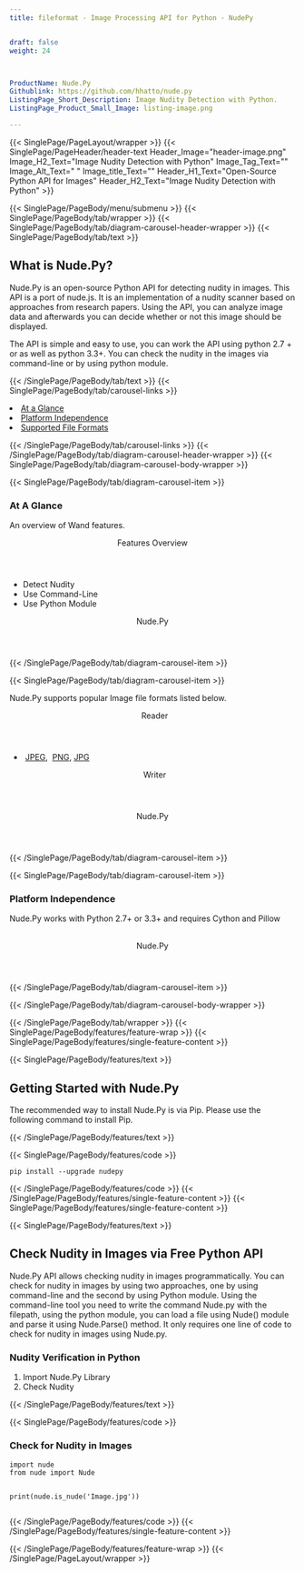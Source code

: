 ```yaml
---
title: fileformat - Image Processing API for Python - NudePy


draft: false
weight: 24



ProductName: Nude.Py
Githublink: https://github.com/hhatto/nude.py
ListingPage_Short_Description: Image Nudity Detection with Python.
ListingPage_Product_Small_Image: listing-image.png 

---
```


{{< SinglePage/PageLayout/wrapper >}}
{{< SinglePage/PageHeader/header-text
Header_Image="header-image.png"
Image_H2_Text="Image Nudity Detection with Python"
Image_Tag_Text=""
Image_Alt_Text=" "
Image_title_Text=""
Header_H1_Text="Open-Source Python API for Images"
Header_H2_Text="Image Nudity Detection with Python" >}}

{{< SinglePage/PageBody/menu/submenu >}}
{{< SinglePage/PageBody/tab/wrapper >}}
{{< SinglePage/PageBody/tab/diagram-carousel-header-wrapper >}}
{{< SinglePage/PageBody/tab/text >}}



<h2 class="h2title">What is Nude.Py?</h2>
<p>Nude.Py is an open-source Python API for detecting nudity in images. This API is a port of nude.js. It is an implementation of a nudity scanner based on approaches from research papers. Using the API, you can analyze image data and afterwards you can decide whether or not this image should be displayed.</p>
<p>The API is simple and easy to use, you can work the API using python 2.7 + or as well as python 3.3+. You can check the nudity in the images via command-line or by using python module.</p>

{{< /SinglePage/PageBody/tab/text >}}
{{< SinglePage/PageBody/tab/carousel-links >}}

<li data-target="#diagramcarousel" data-slide-to="0"><a href="#">At a Glance</a></li>
<li data-target="#diagramcarousel" data-slide-to="2"><a href="#">Platform Independence</a></li>
<li data-target="#diagramcarousel" data-slide-to="1"><a class="activetab" href="#">Supported File Formats</a></li>


{{< /SinglePage/PageBody/tab/carousel-links >}}
{{< /SinglePage/PageBody/tab/diagram-carousel-header-wrapper >}}
{{< SinglePage/PageBody/tab/diagram-carousel-body-wrapper >}}

{{< SinglePage/PageBody/tab/diagram-carousel-item >}}
<h3>At A Glance</h3>
<p>An overview of Wand features.</p>
<div class="diagram1 d1-poi">
<div class="d1-row">
<div class="d1-col d1-left"><header>Features Overview</header>
<ul>
<li>Detect Nudity</li>
<li>Use Command-Line</li>
<li>Use Python Module</li>
</ul>
</div>
</div>
<div class="d1-logo" style="border: none;"><header>Nude.Py</header><footer><small></small></footer></div>
<!--/logo--></div>
<!--/diagram1-->
{{< /SinglePage/PageBody/tab/diagram-carousel-item >}}

{{< SinglePage/PageBody/tab/diagram-carousel-item >}}
<p>Nude.Py supports popular Image file formats listed below.</p>
<div class="diagram1 d2  d1-poi">
<div class="d1-row">
<div class="d1-col d1-left"><header><i class="fa fa-arrows-v "> </i> Reader</header>
<ul>
<li> <a href="https://wiki.fileformat.com/image/jpeg/">JPEG</a>,  <a href="https://wiki.fileformat.com/image/png/">PNG</a>, <a href="https://wiki.fileformat.com/image/jpg/">JPG</a> </li>
</ul>
</div>
<!--/left-->
<div class="d1-col d1-right"><header><i class="fa  fa-long-arrow-down"> </i> Writer</header></div>
<!--/right--></div>
<!--/row-->
<div class="d1-logo" style="border: none;"><header>Nude.Py</header><footer><small></small></footer></div>
<!--/logo--></div>
<!--/diagram2-->
{{< /SinglePage/PageBody/tab/diagram-carousel-item >}}

{{< SinglePage/PageBody/tab/diagram-carousel-item >}}
<h3>Platform Independence</h3>
<p>Nude.Py works with Python 2.7+ or 3.3+ and requires Cython and Pillow</p>
<div class="diagram1 d1-oi">
<div class="d1-row"><!--/left-->
<div class="d1-col d1-right"> </div>
<!--/right--></div>
<!--/row-->
<div class="d1-logo" style="border: none;"><header>Nude.Py</header><footer><small></small></footer></div>
<!--/logo--></div>
<!--/diagram2 -->
{{< /SinglePage/PageBody/tab/diagram-carousel-item >}}

{{< /SinglePage/PageBody/tab/diagram-carousel-body-wrapper >}}

{{< /SinglePage/PageBody/tab/wrapper >}}
{{< SinglePage/PageBody/features/feature-wrap >}}
{{< SinglePage/PageBody/features/single-feature-content >}}

{{< SinglePage/PageBody/features/text >}}
<h2 class="h2title">Getting Started with Nude.Py</h2>
<p>The recommended way to install Nude.Py is via Pip. Please use the following command to install Pip.</p>
{{< /SinglePage/PageBody/features/text >}}

{{< SinglePage/PageBody/features/code >}}
<pre><code class="html">pip install --upgrade nudepy</code></pre>


{{< /SinglePage/PageBody/features/code >}}
{{< /SinglePage/PageBody/features/single-feature-content >}}
{{< SinglePage/PageBody/features/single-feature-content >}}

{{< SinglePage/PageBody/features/text >}}
<h2 class="h2title">Check Nudity in Images via Free Python API</h2>
<p>Nude.Py API allows checking nudity in images programmatically. You can check for nudity in images by using two approaches, one by using command-line and the second by using Python module. Using the command-line tool you need to write the command Nude.py with the filepath, using the python module, you can load a file using Nude() module and parse it using Nude.Parse() method. It only requires one line of code to check for nudity in images using Nude.py.</p>
<h3>Nudity Verification in Python</h3>
<ol>
<li>Import Nude.Py Library</li>
<li>Check Nudity</li>
</ol>
{{< /SinglePage/PageBody/features/text >}}

{{< SinglePage/PageBody/features/code >}}
<h3>Check for Nudity in Images</h3>
<pre><code class="c#">import nude
from nude import Nude

print(nude.is_nude('Image.jpg'))
                </code></pre>


{{< /SinglePage/PageBody/features/code >}}
{{< /SinglePage/PageBody/features/single-feature-content >}}

{{< /SinglePage/PageBody/features/feature-wrap >}}
{{< /SinglePage/PageLayout/wrapper >}}